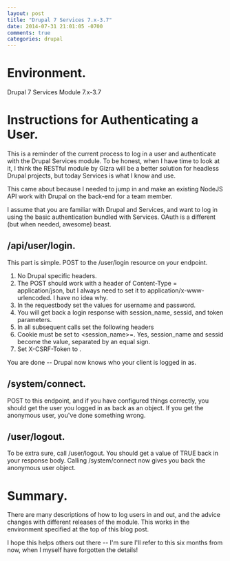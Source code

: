 ```yaml
---
layout: post
title: "Drupal 7 Services 7.x-3.7"
date: 2014-07-31 21:01:05 -0700
comments: true
categories: drupal
---
```


# Environment.
Drupal 7
Services Module 7.x-3.7

# Instructions for Authenticating a User.
This is a reminder of the current process to log in a user and authenticate with the Drupal Services module. To be honest, when I have time to look at it, I think the RESTful module by Gizra will be a better solution for headless Drupal projects, but today Services is what I know and use.

This came about because I needed to jump in and make an existing NodeJS API work with Drupal on the back-end for a team member.

I assume that you are familiar with Drupal and Services, and want to log in using the basic authentication bundled with Services. OAuth is a different (but when needed, awesome) beast.

## /api/user/login.

This part is simple. POST to the /user/login resource on your endpoint.

1.  No Drupal specific headers.
2.  The POST should work with a header of Content-Type =  application/json, but I always need to set it to application/x-www-urlencoded. I have no idea why.
3.  In the requestbody set the values for username and password.
4.  You will get back a login response with session_name, sessid, and token parameters.
5.  In all subsequent calls set the following headers
  1. Cookie must be set to <session_name>=<sessid>. Yes, session_name and sessid become the value, separated by an equal sign.
  2. Set X-CSRF-Token to <token>.

You are done -- Drupal now knows who your client is logged in as.

## /system/connect.
POST to this endpoint, and if you have configured things correctly, you should get the user you logged in as back as an object. If you get the anonymous user, you've done something wrong.

## /user/logout.
To be extra sure, call /user/logout. You should get a value of TRUE back in your response body. Calling /system/connect now gives you back the anonymous user object.

# Summary.

There are many descriptions of how to log users in and out, and the advice changes with different releases of the module. This works in the environment specified at the top of this blog post.

I hope this helps others out there -- I'm sure I'll refer to this six months from now, when I myself have forgotten the details!

